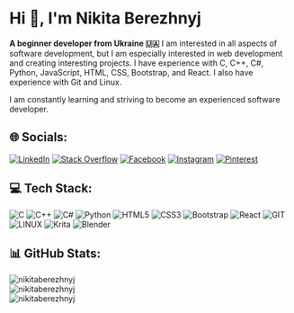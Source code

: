 # Hi 👋, I'm Nikita Berezhnyj

**A beginner developer from Ukraine 🇺🇦** I am interested in all aspects of software development, but I am especially interested in web development and creating interesting projects. I have experience with C, C++, C#, Python, JavaScript, HTML, CSS, Bootstrap, and React. I also have experience with Git and Linux.

I am constantly learning and striving to become an experienced software developer.

## 🌐 Socials:
[![LinkedIn](https://img.shields.io/badge/LinkedIn-%230077B5.svg?logo=linkedin&logoColor=white)](https://linkedin.com/in/nikita-berezhnyj-4b63b3264)
[![Stack Overflow](https://img.shields.io/badge/-Stackoverflow-FE7A16?logo=stack-overflow&logoColor=white)](https://stackoverflow.com/users/22724284)
[![Facebook](https://img.shields.io/badge/Facebook-%231877F2.svg?logo=Facebook&logoColor=white)](https://facebook.com/nik.names.391) 
[![Instagram](https://img.shields.io/badge/Instagram-%23E4405F.svg?logo=Instagram&logoColor=white)](https://instagram.com/donthavenikname) 
[![Pinterest](https://img.shields.io/badge/Pinterest-%23E60023.svg?logo=Pinterest&logoColor=white)](https://pinterest.com/donthavenikname)

## 💻 Tech Stack:
![C](https://img.shields.io/badge/c-%2300599C.svg?style=for-the-badge&logo=c&logoColor=white)
![C++](https://img.shields.io/badge/c++-%2300599C.svg?style=for-the-badge&logo=c%2B%2B&logoColor=white)
![C#](https://img.shields.io/badge/c%23-%23239120.svg?style=for-the-badge&logo=c-sharp&logoColor=white)
![Python](https://img.shields.io/badge/python-3670A0?style=for-the-badge&logo=python&logoColor=ffdd54)
![HTML5](https://img.shields.io/badge/html5-%23E34F26.svg?style=for-the-badge&logo=html5&logoColor=white) 
![CSS3](https://img.shields.io/badge/css3-%231572B6.svg?style=for-the-badge&logo=css3&logoColor=white)
![Bootstrap](https://img.shields.io/badge/bootstrap-%238511FA.svg?style=for-the-badge&logo=bootstrap&logoColor=white)
![React](https://img.shields.io/badge/react-%2320232a.svg?style=for-the-badge&logo=react&logoColor=%2361DAFB)
![GIT](https://img.shields.io/badge/Git-fc6d26?style=for-the-badge&logo=git&logoColor=white)
![LINUX](https://img.shields.io/badge/Linux-FCC624?style=for-the-badge&logo=linux&logoColor=black) 
![Krita](https://img.shields.io/badge/Krita-203759?style=for-the-badge&logo=krita&logoColor=EEF37B) 
![Blender](https://img.shields.io/badge/blender-%23F5792A.svg?style=for-the-badge&logo=blender&logoColor=white)

## 📊 GitHub Stats:
<span align="left"><img src="https://github-readme-stats.vercel.app/api/top-langs?username=nikitaberezhnyj&show_icons=true&locale=en&layout=compact" alt="nikitaberezhnyj" /></span><br/>
<span align="center"><img src="https://github-readme-stats.vercel.app/api?username=nikitaberezhnyj&show_icons=true&locale=en" alt="nikitaberezhnyj" /></span><br/>
<span align="right"><img src="https://github-readme-streak-stats.herokuapp.com/?user=nikitaberezhnyj&" alt="nikitaberezhnyj" /></span>
